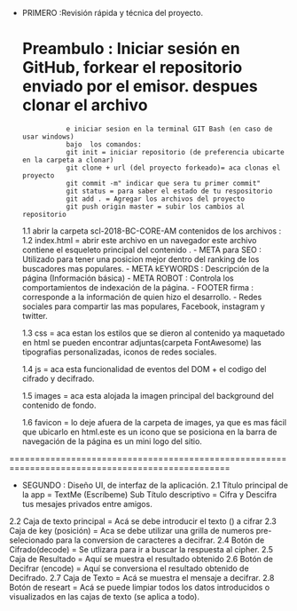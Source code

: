 
* PRIMERO :Revisión rápida y técnica del proyecto.

   # Preambulo : Iniciar sesión en GitHub, forkear el repositorio enviado por el emisor. despues clonar el archivo
                 e iniciar sesion en la terminal GIT Bash (en caso de usar windows) 
                 bajo  los comandos:
                 git init = iniciar repositorio (de preferencia ubicarte en la carpeta a clonar)
                 git clone + url (del proyecto forkeado)= aca clonas el proyecto
                 git commit -m" indicar que sera tu primer commit"
                 git status = para saber el estado de tu respositorio
                 git add . = Agregar los archivos del proyecto
                 git push origin master = subir los cambios al repositorio

  1.1   abrir la carpeta scl-2018-BC-CORE-AM
        contenidos de los archivos : 
  1.2   index.html = abrir este archivo en un navegador
                     este archivo contiene el esqueleto principal del contenido .
               - META para SEO : Utilizado para tener una posicion mejor dentro del
                  ranking de los buscadores mas populares.
               - META kEYWORDS : Descripción de la página (Información básica)
               - META ROBOT    : Controla los comportamientos de indexación de la página.
               - FOOTER firma : corresponde a la información de quien hizo
                 el desarrollo.
               - Redes sociales para compartir las mas populares, Facebook, instagram
                 y twitter.

  1.3   css = aca estan los estilos que se dieron al contenido ya maquetado en html
        se pueden encontrar adjuntas(carpeta FontAwesome) las tipografias personalizadas, iconos de redes sociales.

  1.4   js  = aca esta funcionalidad de eventos del DOM + el codigo del cifrado y decifrado.

  1.5   images = aca esta alojada la imagen principal del background del contenido de fondo.

  1.6   favicon = lo deje afuera de la carpeta de images, ya que es mas fácil que ubicarlo
                  en html.este es un icono que se posiciona en la barra de navegación de la página es un mini logo del sitio.

=================================================================================================

* SEGUNDO : Diseño UI, de interfaz de la aplicación.
 2.1    Título principal de la app = TextMe (Escríbeme)
        Sub Título descriptivo     = Cifra y Descifra tus mesajes privados entre amigos. 

2.2     Caja de texto principal    = Acá se debe introducir el texto () a cifrar
2.3     Caja de key (posición)     = Aca se debe utilizar una grilla de numeros pre-selecionado
                                     para la conversion de caracteres a decifrar.
2.4     Botón de Cifrado(decode)   = Se utlizara para ir a buscar la respuesta al cipher. 
2.5     Caja de Resultado          = Aquí se muestra el resultado obtenido
2.6     Botón de Decifrar (encode) = Aquí se conversiona el resultado obtenido de Decifrado.
2.7     Caja de Texto              = Acá se muestra el mensaje a decifrar.
2.8     Botón de researt           = Acá se puede limpiar todos los datos introducidos o 
                                     visualizados en las cajas de texto (se aplica a todo).



